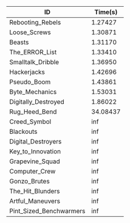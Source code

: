 |ID|Time(s)|
|-|-|
|Rebooting_Rebels|1.27427|
|Loose_Screws|1.30871|
|Beasts|1.31170|
|The_ERROR_List|1.33410|
|Smalltalk_Dribble|1.36950|
|Hackerjacks|1.42696|
|Pseudo_Boom|1.43861|
|Byte_Mechanics|1.53031|
|Digitally_Destroyed|1.86022|
|Rug_Heed_Bend|34.08437|
|Creed_Symbol|inf|
|Blackouts|inf|
|Digital_Destroyers|inf|
|Key_to_Innovation|inf|
|Grapevine_Squad|inf|
|Computer_Crew|inf|
|Gonzo_Brutes|inf|
|The_Hit_Blunders|inf|
|Artful_Maneuvers|inf|
|Pint_Sized_Benchwarmers|inf|

